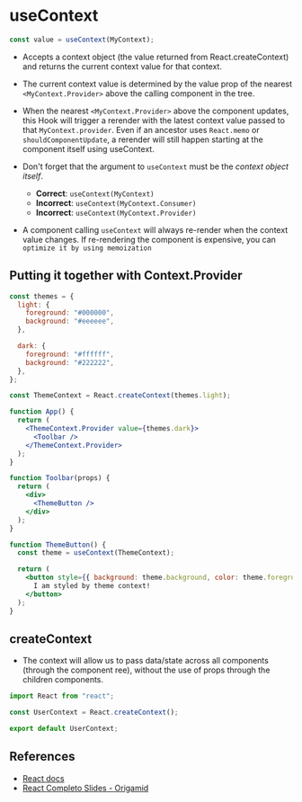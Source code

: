 # useContext

```jsx
const value = useContext(MyContext);
```

- Accepts a context object (the value returned from React.createContext) and returns the current context value for that context.
- The current context value is determined by the value prop of the nearest `<MyContext.Provider>` above the calling component in the tree.

- When the nearest `<MyContext.Provider>` above the component updates, this Hook will trigger a rerender with the latest context value passed to that `MyContext.provider`. Even if an ancestor uses `React.memo` or `shouldComponentUpdate`, a rerender will still happen starting at the component itself using useContext.

- Don't forget that the argument to `useContext` must be the _context object itself_.

  - **Correct**: `useContext(MyContext)`
  - **Incorrect**: `useContext(MyContext.Consumer)`
  - **Incorrect**: `useContext(MyContext.Provider)`

- A component calling `useContext` will always re-render when the context value changes. If re-rendering the component is expensive, you can `optimize it by using memoization`

## Putting it together with Context.Provider

```jsx
const themes = {
  light: {
    foreground: "#000000",
    background: "#eeeeee",
  },

  dark: {
    foreground: "#ffffff",
    background: "#222222",
  },
};

const ThemeContext = React.createContext(themes.light);

function App() {
  return (
    <ThemeContext.Provider value={themes.dark}>
      <Toolbar />
    </ThemeContext.Provider>
  );
}

function Toolbar(props) {
  return (
    <div>
      <ThemeButton />
    </div>
  );
}

function ThemeButton() {
  const theme = useContext(ThemeContext);

  return (
    <button style={{ background: theme.background, color: theme.foreground }}>
      I am styled by theme context!
    </button>
  );
}
```

## createContext

- The context will allow us to pass data/state across all components (through the component ree), without the use of props through the children components.

```jsx
import React from "react";

const UserContext = React.createContext();

export default UserContext;
```

## References

- [React docs](https://reactjs.org/)
- [React Completo Slides - Origamid](https://www.origamid.com/slide/react-completo/#/0305-usecontext/2)
